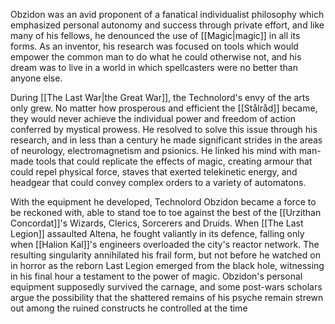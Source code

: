 Obzidon was an avid proponent of a fanatical individualist philosophy which emphasized personal autonomy and success through private effort, and like many of his fellows, he denounced the use of [[Magic|magic]] in all its forms. As an inventor, his research was focused on tools which would empower the common man to do what he could otherwise not, and his dream was to live in a world in which spellcasters were no better than anyone else.

During [[The Last War|the Great War]], the Technolord's envy of the arts only grew. No matter how prosperous and efficient the [[Stålråd]] became, they would never achieve the individual power and freedom of action conferred by mystical prowess. He resolved to solve this issue through his research, and in less than a century he made significant strides in the areas of neurology, electromagnetism and psionics. He linked his mind with man-made tools that could replicate the effects of magic, creating armour that could repel physical force, staves that exerted telekinetic energy, and headgear that could convey complex orders to a variety of automatons.

With the equipment he developed, Technolord Obzidon became a force to be reckoned with, able to stand toe to toe against the best of the [[Urzithan Concordat]]'s Wizards, Clerics, Sorcerers and Druids. When [[The Last Legion]] assaulted Altena, he fought valiantly in its defence, falling only when [[Halion Kal]]'s engineers overloaded the city's reactor network. The resulting singularity annihilated his frail form, but not before he watched on in horror as the reborn Last Legion emerged from the black hole, witnessing in his final hour a testament to the power of magic. Obzidon's personal equipment supposedly survived the carnage, and some post-wars scholars argue the possibility that the shattered remains of his psyche remain strewn out among the ruined constructs he controlled at the time